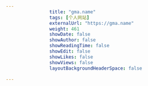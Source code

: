 ---
                title: "gma.name"
                tags: [个人网站]
                externalUrl: "https://gma.name"
                weight: 461
                showDate: false
                showAuthor: false
                showReadingTime: false
                showEdit: false
                showLikes: false
                showViews: false
                layoutBackgroundHeaderSpace: false
                ---

